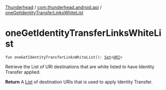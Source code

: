 [Thunderhead](../index.md) / [com.thunderhead.android.api](index.md) / [oneGetIdentityTransferLinksWhiteList](./one-get-identity-transfer-links-white-list.md)

# oneGetIdentityTransferLinksWhiteList

`fun oneGetIdentityTransferLinksWhiteList(): `[`Set`](https://kotlinlang.org/api/latest/jvm/stdlib/kotlin.collections/-set/index.html)`<`[`URI`](https://docs.oracle.com/javase/6/docs/api/java/net/URI.html)`>`

Retrieve the List of URI destinations that are white listed to have Identity Transfer applied.

**Return**
A [List](https://kotlinlang.org/api/latest/jvm/stdlib/kotlin.collections/-list/index.html) of destination URIs that is used to apply Identity Transfer.

